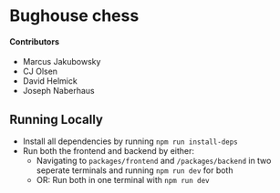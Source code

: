 # Bughouse chess
#### Contributors
- Marcus Jakubowsky
- CJ Olsen
- David Helmick
- Joseph Naberhaus

## Running Locally
- Install all dependencies by running `npm run install-deps`
- Run both the frontend and backend by either:
	- Navigating to `packages/frontend` and `/packages/backend` in two seperate terminals and running `npm run dev` for both
	- OR: Run both in one terminal with `npm run dev`